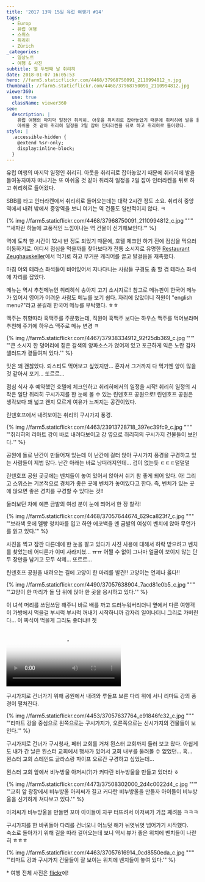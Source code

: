 ```yaml
---
title: '2017 13박 15일 유럽 여행기 ​#14'
tags:
  - Europ
  - 유럽 여행
  - 스위스
  - 취리히
  - Zürich
_categories:
  - 일상노트
  - 여행 & 사진
subtitle: 열 두번째 날 취리히
date: 2018-01-07 16:05:53
hero: //farm5.staticflickr.com/4468/37968750091_2110994812_n.jpg
thumbnail: //farm5.staticflickr.com/4468/37968750091_2110994812.jpg
viewer360:
  use: true
  className: viewer360
seo:
  description: |
    유럽 여행의 마지막 일정인 취리히. 아웃을 취리히로 잡아놓았기 때문에 취리히에 발을 들여놓자마자 떠나기는 또
    아쉬울 것 같아 취리히 일정을 2일 잡아 인터라켄을 뒤로 하고 취리히로 들어왔다.
style: |
  .accessible-hidden {
    @extend %sr-only;
    display:inline-block;
  }
---
```



유럽 여행의 마지막 일정인 취리히. 아웃을 취리히로 잡아놓았기 때문에 취리히에 발을 들여놓자마자 떠나기는 또
아쉬울 것 같아 취리히 일정을 2일 잡아 인터라켄을 뒤로 하고 취리히로 들어왔다.

SBB를 타고 인터라켄에서 취리히로 들어오는데는 대략 2시간 정도 소요. 취리히 중앙역에서 내려 밖에서 중앙역을 보니
여기는 역 건물도 일반적이지 않다. ㅋ

<p>
  {% img //farm5.staticflickr.com/4468/37968750091_2110994812_c.jpg "''" "'새파란 하늘에 고풍적인 느낌이나는 역 건물이 신기해보인다.'" %}
</p>

역에 도착 한 시간이 12시 반 정도 되었기 때문에, 호텔 체크인 하기 전에 점심을 먹으러 이동하기로. 어디서 점심을
먹을까를 찾아보다가 전통 소시지로 유명한 [Restaurant Zeughauskeller](https://www.tripadvisor.co.kr/Restaurant_Review-g188113-d697919-Reviews-Zeughauskeller-Zurich.html)에서
먹기로 하고 무거운 캐리어를 끌고 발걸음을 재촉했다.

마침 야외 테라스 좌석들이 비어있어서 지나다니는 사람들 구경도 좀 할 겸 테라스 좌석에 자리를 잡았다.

<div class="viewer360" data-src="//farm5.staticflickr.com/4458/37764486932_d1e2014b3f_o.jpg" data-width="800" data-height="400" aria-label="식당 건물 바로 옆으로 4인 나무 테이블들이 놓여있고 길 가에 많은 사람들이 오가고 있다."></div>

메뉴는 역시 추천메뉴인 취리히식 송아지 고기 소시지로!! 참고로 메뉴판이 한국어 메뉴가 있어서 영어가 어려운 사람도
메뉴를 보기 쉽다. 자리에 앉았더니 직원이 "english menu?"라고 묻길래 한국어 메뉴를 부탁했다. ㅎㅎ

맥주는 취향따라 흑맥주를 주문했는데, 직원이 흑맥주 보다는 하우스 맥주를 먹어보라며 추천해 주기에 하우스 맥주로
메뉴 변경 ㅋ

<p>
  {% img //farm5.staticflickr.com/4467/37938334912_92f25db369_c.jpg "''" "'큰 소시지 한 덩어리에 짙은 갈색의 양파소스가 얹어져 있고 포근하게 익은 노란 감자 샐러드가 곁들여져 있다.'" %}
</p>

맛은 꽤 괜찮았다. 뢰스티도 먹어보고 싶었지만... 혼자서 그거까지 다 먹기엔 양이 많을 것 같아서 포기... 또르르...

점심 식사 후 예약했던 호텔에 체크인하고 취리히에서의 일정을 시작! 취리히 일정의 시작은 일단 취리히 구시가지를 한
눈에 볼 수 있는 린덴호프 공원으로! 린덴호프 공원은 생각보다 꽤 넓고 왠지 모르게 여유가 느껴지는 공간이었다.

<div class="viewer360" data-src="//farm5.staticflickr.com/4467/37764485462_9af0a765d0_o.jpg" data-width="800" data-height="400" aria-label="넓은 원형 공원 곳곳에 푸른 잎의 나무들이 서있고 여기 저기 벤치에 사람들이 둘 셋 모여 앉아있다."></div>

린덴호프에서 내려보이는 취리히 구시가지 풍경.

<p>
  {% img //farm5.staticflickr.com/4463/23913728718_397ec39fc9_c.jpg "''" "'취리히의 리마트 강이 바로 내려다보이고 강 옆으로 취리히의 구시가지 건물들이 보인다.'" %}
</p>

공원에 돌로 난간이 만들어져 있는데 이 난간에 걸터 앉아 구시가지 풍경을 구경하고 있는 사람들이 제법 많다.
난간 아래는 바로 낭떠러지인데... 겁이 없는듯 <span aria-hidden="true">ㄷㄷㄷ</span><span class="accessible-hidden">덜덜덜</span>

린덴호프 공원 곳곳에는 벤치들이 놓여 있어서 앉아서 쉬기 참 좋게 되어 있다. 아! 그리고 스위스는 기본적으로
경치가 좋은 곳에 벤치가 놓여있다고 한다. 즉, 벤치가 있는 곳에 앉으면 좋은 경치를 구경할 수 있다는 것!!

둘러보던 차에 예쁜 금발의 여성 분이 눈에 띄어서 한 장 찰칵!

<p>
  {% img //farm5.staticflickr.com/4468/37057644674_629ca823f7_c.jpg "''" "'보라색 옷에 멜빵 청치마를 입고 하얀 에코백을 멘 금발의 여성이 벤치에 앉아 무언가를 읽고 있다.'" %}
</p>

사진을 찍고 잠깐 다른데에 한 눈을 팔고 있다가 사진 사용에 대해서 허락 받으려고 벤치를 찾았는데 어디론가 이미
사라지셨... ㅠㅠ 어쩔 수 없이 그나마 얼굴이 보이지 않는 단 두 장만을 남기고 모두 삭제... 또르르...

린덴호프 공원을 내려오는 길에 고양이 한 마리를 발견!! 고양이는 언제나 옳다!!

<p>
  {% img //farm5.staticflickr.com/4490/37057638904_7acd81e0b5_c.jpg "''" "'고양이 한 마리가 돌 담 위에 앉아 한 곳을 응시하고 있다.'" %}
</p>

이 녀석 머리를 쓰담쓰담 해주니 바로 배를 까고 드러누워버리더니 옆에서 다른 여행객이 가방에서 먹을걸 부시럭 부시럭
꺼내기 시작하니까 갑자리 일어나더니 그리로 가버린다... 이 짜식이 먹을게 그리도 좋더냐!! 쳇

<div class="video-container">
  <video src="https://www.flickr.com/photos/mulder21c/37915350026/play/hd/4b635ceabe/"
        poster="//farm5.staticflickr.com/4505/37915350026_4b635ceabe_c.jpg"
        preload="metadata"
        controls
        controlsList="nodownload">
  <a href="https://www.flickr.com/photos/mulder21c/37915350026/in/album-72157689550057996/">
    <img src="//farm5.staticflickr.com/4505/37915350026_4b635ceabe_c.jpg" alt="플리커에서 영상 재생">
  </a>
</div>

구시가지로 건너가기 위해 공원에서 내려와 루돌프 브룬 다리 위에 서니 리마트 강의 풍경이 펼쳐진다.

<p>
  {% img //farm5.staticflickr.com/4453/37057637764_e91846fc32_c.jpg "''" "'리마트 강을 중심으로 왼쪽으로는 구시가지가, 오른쪽으로는 신시가지의 건물들이 보인다.'" %}
</p>

구시가지로 건너가 구시청사, 페터 교회를 거쳐 묀스터 교회까지 둘러 보고 왔다.
아쉽게도 내가 간 날은 묀스터 교회에서 행사가 있어서 교회 내부를 둘러볼 수 없었던... 흑... 묀스터 교회 스테인드
글라스랑 파이프 오르간 구경하고 싶었는데...

묀스터 교회 앞에서 비누방울 아저씨(?)가 커다란 비누방울을 만들고 있더라 ㅎ

<p>
  {% img //farm5.staticflickr.com/4473/37508302000_2d4c0022d4_c.jpg "''" "'교회 앞 광장에서 비누방울 아저씨가 길고 커다란 비누방울을 만들자 아이들이 비누방울을 신기하게 쳐다보고 있다.'" %}
</p>

아저씨가 비누방울을 만들면 꼬마 아이들이 자꾸 터뜨려서 아저씨가 가끔 째려봄 ㅋㅋㅋ

구시가지를 한 바퀴돌아 다리를 건너오니 어느덧 해가 뉘엿뉘엿 넘어가기 시작했다. <br>
숙소로 돌아가기 위해 길을 따라 걸어오는데 보니 역시 뷰가 좋은 위치에 벤치들이 나란히 ㅎㅎㅎ

<p>
  {% img //farm5.staticflickr.com/4463/37057616914_0cd8550eda_c.jpg "''" "'리마트 강과 구시가지 건물들이 잘 보이는 위치에 벤치들이 놓여 있다.'" %}
</p>

&ast; 여행 전체 사진은 [flickr](https://www.flickr.com/photos/mulder21c/albums/72157689550057996)에!
